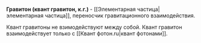 **Гравитон (квант гравитон, к.г.)** - [[Элементарная частица|элементарная частица]], переносчик гравитационного взаимодействия. 

Квант гравитоны не взимодействуют между собой. Квант гравитон взаимодействует только с [[Квант фотон.ru|квант фотонами]].